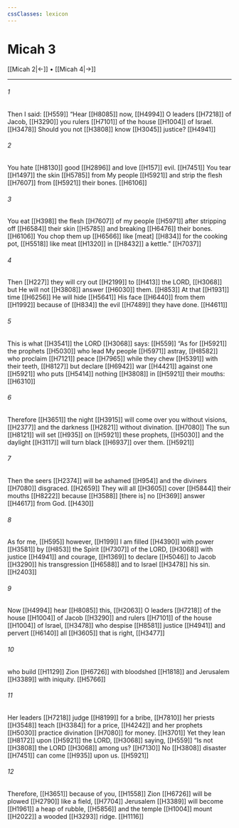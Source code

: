 ```yaml
---
cssClasses: lexicon
---
```


# Micah 3

[[Micah 2|←]] • [[Micah 4|→]]

---

###### 1
Then I said: [[H559]] “Hear [[H8085]] now, [[H4994]] O leaders [[H7218]] of Jacob, [[H3290]] you rulers [[H7101]] of the house [[H1004]] of Israel. [[H3478]] Should you not [[H3808]] know [[H3045]] justice? [[H4941]]

###### 2
You hate [[H8130]] good [[H2896]] and love [[H157]] evil. [[H7451]] You tear [[H1497]] the skin [[H5785]] from My people [[H5921]] and strip the flesh [[H7607]] from [[H5921]] their bones. [[H6106]]

###### 3
You eat [[H398]] the flesh [[H7607]] of my people [[H5971]] after stripping off [[H6584]] their skin [[H5785]] and breaking [[H6476]] their bones. [[H6106]] You chop them up [[H6566]] like [meat] [[H834]] for the cooking pot, [[H5518]] like meat [[H1320]] in [[H8432]] a kettle.” [[H7037]]

###### 4
Then [[H227]] they will cry out [[H2199]] to [[H413]] the LORD, [[H3068]] but He will not [[H3808]] answer [[H6030]] them. [[H853]] At that [[H1931]] time [[H6256]] He will hide [[H5641]] His face [[H6440]] from them [[H1992]] because of [[H834]] the evil [[H7489]] they have done. [[H4611]]

###### 5
This is what [[H3541]] the LORD [[H3068]] says: [[H559]] “As for [[H5921]] the prophets [[H5030]] who lead My people [[H5971]] astray, [[H8582]] who proclaim [[H7121]] peace [[H7965]] while they chew [[H5391]] with their teeth, [[H8127]] but declare [[H6942]] war [[H4421]] against one [[H5921]] who puts [[H5414]] nothing [[H3808]] in [[H5921]] their mouths: [[H6310]]

###### 6
Therefore [[H3651]] the night [[H3915]] will come over you  without visions, [[H2377]] and the darkness [[H2821]] without divination. [[H7080]] The sun [[H8121]] will set [[H935]] on [[H5921]] these prophets, [[H5030]] and the daylight [[H3117]] will turn black [[H6937]] over them. [[H5921]]

###### 7
Then the seers [[H2374]] will be ashamed [[H954]] and the diviners [[H7080]] disgraced. [[H2659]] They will all [[H3605]] cover [[H5844]] their mouths [[H8222]] because [[H3588]] [there is] no [[H369]] answer [[H4617]] from God. [[H430]]

###### 8
As for me, [[H595]] however, [[H199]] I am filled [[H4390]] with power [[H3581]] by [[H853]] the Spirit [[H7307]] of the LORD, [[H3068]] with justice [[H4941]] and courage, [[H1369]] to declare [[H5046]] to Jacob [[H3290]] his transgression [[H6588]] and to Israel [[H3478]] his sin. [[H2403]]

###### 9
Now [[H4994]] hear [[H8085]] this, [[H2063]] O leaders [[H7218]] of the house [[H1004]] of Jacob [[H3290]] and rulers [[H7101]] of the house [[H1004]] of Israel, [[H3478]] who despise [[H8581]] justice [[H4941]] and pervert [[H6140]] all [[H3605]] that is right, [[H3477]]

###### 10
who build [[H1129]] Zion [[H6726]] with bloodshed [[H1818]] and Jerusalem [[H3389]] with iniquity. [[H5766]]

###### 11
Her leaders [[H7218]] judge [[H8199]] for a bribe, [[H7810]] her priests [[H3548]] teach [[H3384]] for a price, [[H4242]] and her prophets [[H5030]] practice divination [[H7080]] for money. [[H3701]] Yet they lean [[H8172]] upon [[H5921]] the LORD, [[H3068]] saying, [[H559]] “Is not [[H3808]] the LORD [[H3068]] among us? [[H7130]] No [[H3808]] disaster [[H7451]] can come [[H935]] upon us. [[H5921]]

###### 12
Therefore, [[H3651]] because of you, [[H1558]] Zion [[H6726]] will be plowed [[H2790]] like a field, [[H7704]] Jerusalem [[H3389]] will become [[H1961]] a heap of rubble, [[H5856]] and the temple [[H1004]] mount [[H2022]] a wooded [[H3293]] ridge. [[H1116]]

